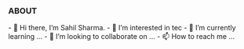 <h3> ABOUT </h3>
- 👋 Hi there, I’m Sahil Sharma.
- 👀 I’m interested in tec
- 🌱 I’m currently learning ...
- 💞️ I’m looking to collaborate on ...
- 📫 How to reach me ...

<!---
Shas3c/Shas3c is a ✨ special ✨ repository because its `README.md` (this file) appears on your GitHub profile.
You can click the Preview link to take a look at your changes.
--->
